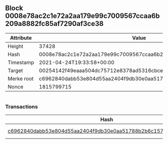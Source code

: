 ## Block 0008e78ac2c1e72a2aa179e99c7009567ccaa6b209a8882fc85af7290af3ce38

Attribute | Value
--- | ---
Height | 37428
Hash | 0008e78ac2c1e72a2aa179e99c7009567ccaa6b209a8882fc85af7290af3ce38
Timestamp | 2021-04-24T19:33:58+00:00
Target | 00254142f49eaaa504dc75712e8378ad5316cbcead634704b3734b6271167cc4
Merke root | c6962840dabb53e804d55aa2404f9db30e0aa51788b2b6c15794e6abe2d8f7c5
Nonce | 1815799715

```

```

### Transactions

Hash | Amount
--- | ---
[c6962840dabb53e804d55aa2404f9db30e0aa51788b2b6c15794e6abe2d8f7c5](c6962840dabb53e804d55aa2404f9db30e0aa51788b2b6c15794e6abe2d8f7c5.md) | 10.00000000 SKEPTI 
